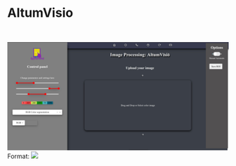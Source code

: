 # AltumVisio

<br>

![Method1](https://github.com/jithin8mathew/AltumVisio/blob/master/mainPage.jpg)
Format: ![](url)

<br>
